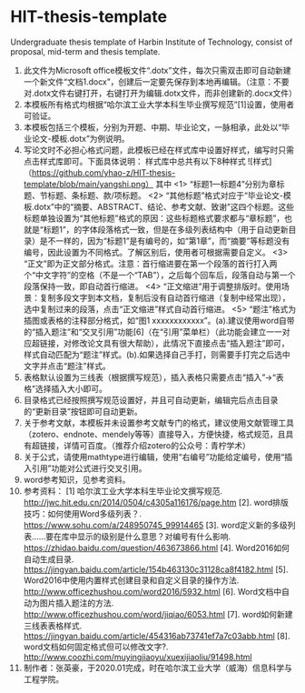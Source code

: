 # HIT-thesis-template
Undergraduate thesis template of Harbin Institute of Technology, consist of proposal, mid-term and thesis template. 
1.	此文件为Microsoft office模板文件“.dotx”文件，每次只需双击即可自动新建一个新文件“文档1.docx”，创建后一定要先保存到本地再编辑。（注意：不要对.dotx文件右键打开，右键打开为编辑.dotx文件，而非创建新的.docx文件）
2.	本模板所有格式均根据“哈尔滨工业大学本科生毕业撰写规范”[1]设置，使用者可验证。
3.	本模板包括三个模板，分别为开题、中期、毕业论文，一脉相承，此处以“毕业论文-模板.dotx”为例说明。
4.	写论文时不必担心格式问题，此模板已经在样式库中设置好样式，编写时只需点击样式库即可。下面具体说明：
样式库中总共有以下8种样式
![样式]（https://github.com/yhao-z/HIT-thesis-template/blob/main/yangshi.png）
其中
  <1> “标题1—标题4”分别为章标题、节标题、条标题、款/项标题。
  <2> “其他标题”格式对应于“毕业论文-模板.dotx”中的“摘要、ABSTRACT、结论、参考文献、致谢”这四个标题。这些标题单独设置为“其他标题”格式的原因：这些标题格式要求都与“章标题”，也就是“标题1”，的字体段落格式一致，但是在多级列表结构中（用于自动更新目录）是不一样的，因为“标题1”是有编号的，如“第1章”，而“摘要”等标题没有编号，因此设置为不同格式。了解区别后，使用者可根据需要自定义。
  <3> “正文”即为正文部分格式。注意：首行缩进要在第一个段落的首行打入两个“中文字符”的空格（不是一个“TAB”），之后每个回车后，段落自动与第一个段落保持一致，即自动首行缩进。
  <4> “正文缩进”用于调整排版时。使用场景：复制多段文字到本文档，复制后没有自动首行缩进（复制中经常出现），选中复制过来的段落，点击“正文缩进”样式自动首行缩进。
  <5> “题注”格式为插图或表格的注释部分格式，如“图1 xxxxxxxxxxxx”。(a).建议使用word自带的“插入题注”和“交叉引用”功能[6]（在“引用”菜单栏）（此功能会建立一一对应超链接，对修改论文具有很大帮助），此情况下直接点击“插入题注”即可，样式自动匹配为“题注”样式。(b).如果选择自己手打，则需要手打完之后选中文字并点击“题注”样式。
5.	表格默认设置为三线表（根据撰写规范），插入表格只需要点击“插入”->“表格”选择插入大小即可。
6.	目录格式已经按照撰写规范设置好，并且可自动更新，编辑完后点击目录的“更新目录”按钮即可自动更新。
7.	关于参考文献，本模板并未设置参考文献专门的格式，建议使用文献管理工具（zotero、endnote、mendely等等）直接导入，方便快捷，格式规范，且具有超链接，详情可百度。（推荐介绍zotero的公众号：青柠学术）
8.	关于公式，请使用mathtype进行编辑，使用“右编号”功能给定编号，使用“插入引用”功能对公式进行交叉引用。
9.	word参考知识，见参考资料。
10.	参考资料：
  [1] 哈尔滨工业大学本科生毕业论文撰写规范.
  http://jwc.hit.edu.cn/2014/0504/c4305a116176/page.htm
  [2]. word排版技巧：如何使用Word多级列表？.
  https://www.sohu.com/a/248950745_99914465
  [3]. word定义新的多级列表……要在库中显示的级别是什么意思？对编号有什么影响. https://zhidao.baidu.com/question/463673866.html
  [4]. Word2016如何自动生成目录.
  https://jingyan.baidu.com/article/154b463130c31128ca8f4182.html
  [5]. Word2016中使用内置样式创建目录和自定义目录的操作方法.
  http://www.officezhushou.com/word2016/5932.html
  [6]. Word文档中自动为图片插入题注的方法.
  http://www.officezhushou.com/word/jiqiao/6053.html
  [7]. word如何新建三线表表格样式.
  https://jingyan.baidu.com/article/454316ab73741ef7a7c03abb.html
  [8]. word文档如何固定格式但可以修改文字?.
  http://www.coozhi.com/muyingjiaoyu/xuexijiaoliu/91498.html
11.	制作者：张英豪，于2020.01完成，时在哈尔滨工业大学（威海）信息科学与工程学院。
